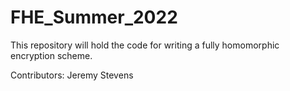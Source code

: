 # FHE_Summer_2022

This repository will hold the code for writing a fully homomorphic encryption scheme. 

Contributors: Jeremy Stevens
